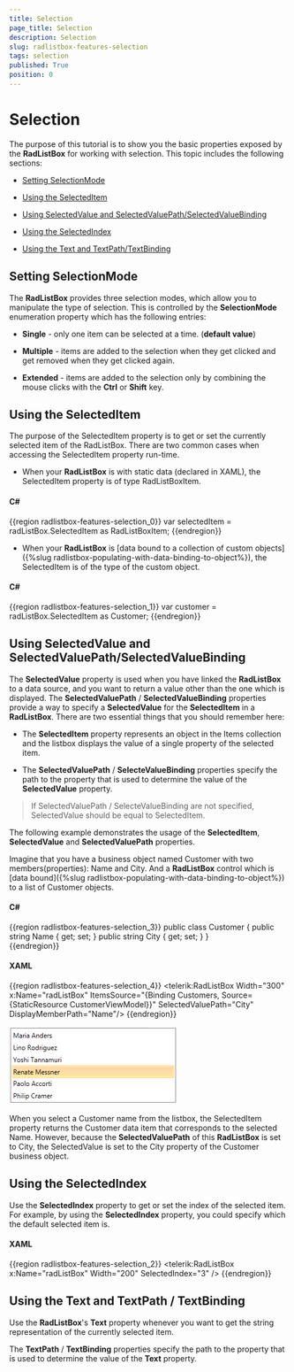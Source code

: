 ```yaml
---
title: Selection
page_title: Selection
description: Selection
slug: radlistbox-features-selection
tags: selection
published: True
position: 0
---
```


# Selection



The purpose of this tutorial is to show you the basic properties exposed by the __RadListBox__ for working with selection. This topic includes the following sections: 
     

* [Setting SelectionMode](#setting-selectionmode)

* [Using the SelectedItem](#using-the-selecteditem)

* [Using SelectedValue and SelectedValuePath/SelectedValueBinding](#using-selectedvalue-and-selectedvaluepath/selectedvaluebinding)

* [Using the SelectedIndex](#using-the-selectedindex)

* [Using the Text and TextPath/TextBinding](#using-the-text-and-textpath-/-textbinding)

## Setting SelectionMode

The __RadListBox__ provides three selection modes, which allow you to manipulate the type of selection. This is controlled by the __SelectionMode__ enumeration property which has the following entries:

* __Single__ - only one item can be selected at a time. (__default value__)

* __Multiple__ - items are added to the selection when they get clicked and get removed when they get clicked again.

* __Extended__ - items are added to the selection only by combining the mouse clicks with the __Ctrl__ or __Shift__ key. 

## Using the SelectedItem

The purpose of the SelectedItem property is to get or set the currently selected item of the RadListBox. There are two common cases when accessing the SelectedItem property run-time. 
     	

* When your __RadListBox__ is with static data (declared in XAML), the SelectedItem property is of type RadListBoxItem.
     		

#### __C#__

{{region radlistbox-features-selection_0}}
	var selectedItem = radListBox.SelectedItem as RadListBoxItem;
	{{endregion}}



* When your __RadListBox__ is [data bound to a collection of custom objects]({%slug radlistbox-populating-with-data-binding-to-object%}), the SelectedItem is of the type of the custom object.
     			

#### __C#__

{{region radlistbox-features-selection_1}}
	var customer = radListBox.SelectedItem as Customer;
	{{endregion}}



## Using SelectedValue and SelectedValuePath/SelectedValueBinding

The __SelectedValue__ property is used when you have linked the __RadListBox__ to a data source, and you want to return a value other than the one which is displayed. The __SelectedValuePath__ / __SelectedValueBinding__ properties provide a way to specify a __SelectedValue__ for the __SelectedItem__ in a __RadListBox__. There are two essential things that you should remember here: 
     	

* The __SelectedItem__ property represents an object in the Items collection and the listbox displays the value of a single property of the selected item.

* The __SelectedValuePath__ / __SelecteValueBinding__ properties specify the path to the property that is used to determine the value of the __SelectedValue__ property.

>If SelectedValuePath / SelecteValueBinding are not specified, SelectedValue should be equal to SelectedItem.

The following example demonstrates the usage of the __SelectedItem__, __SelectedValue__ and __SelectedValuePath__ properties.
		

Imagine that you have a business object named Customer with two members(properties): Name and City. And a __RadListBox__ control which is [data bound]({%slug radlistbox-populating-with-data-binding-to-object%}) to a list of Customer objects. 




#### __C#__

{{region radlistbox-features-selection_3}}
	public class Customer
	{
		public string Name { get; set; }
		public string City { get; set; }
	}	
	{{endregion}}





#### __XAML__

{{region radlistbox-features-selection_4}}
	<telerik:RadListBox  Width="300" x:Name="radListBox" 
			ItemsSource="{Binding Customers, Source={StaticResource CustomerViewModel}}"
			SelectedValuePath="City"				
			DisplayMemberPath="Name"/>
	{{endregion}}



![radlistbox populatingwithdata bindingtoobject 020](images/radlistbox_populatingwithdata_bindingtoobject_020.png)

When you select a Customer name from the listbox, the SelectedItem property returns the Customer data item that corresponds to the selected Name. However, because the __SelectedValuePath__ of this __RadListBox__ is set to City, the SelectedValue is set to the City property of the Customer business object. 
        

## Using the SelectedIndex

Use the __SelectedIndex__ property to get or set the index of the selected item. For example, by using the __SelectedIndex__ property, you could specify which the default selected item is. 
     	



#### __XAML__

{{region radlistbox-features-selection_2}}
	<telerik:RadListBox x:Name="radListBox" Width="200" SelectedIndex="3" />
	{{endregion}}



## Using the Text and TextPath / TextBinding

Use the __RadListBox__'s __Text__ property whenever you want to get the string representation of the currently selected item.  
     	

The __TextPath__ / __TextBinding__ properties specify the path to the property that is used to determine the value of the __Text__ property.
     	
